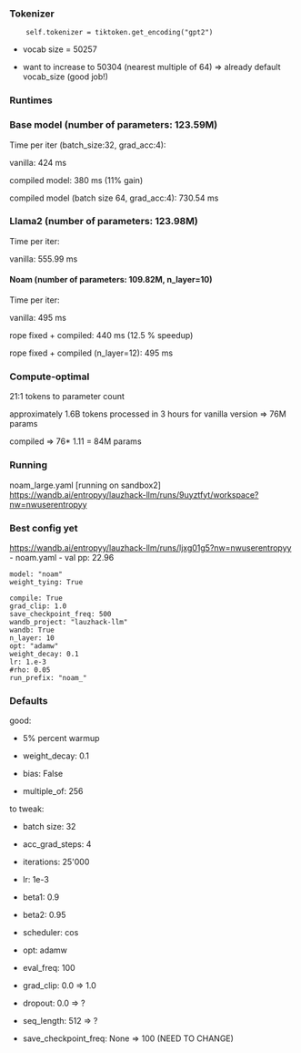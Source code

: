 ### Tokenizer

        self.tokenizer = tiktoken.get_encoding("gpt2")


- vocab size = 50257

- want to increase to 50304 (nearest multiple of 64) => already default vocab_size (good job!)




### Runtimes

### Base model (number of parameters: 123.59M)

Time per iter (batch_size:32, grad_acc:4):

vanilla: 424 ms

compiled model: 380 ms (11% gain)

compiled model (batch size 64, grad_acc:4): 730.54 ms

### Llama2 (number of parameters: 123.98M)

 Time per iter:

vanilla: 555.99 ms

#### Noam (number of parameters: 109.82M, n_layer=10)

Time per iter:

vanilla: 495 ms

rope fixed + compiled: 440 ms (12.5 % speedup)

rope fixed + compiled (n_layer=12): 495 ms 


### Compute-optimal

21:1 tokens to parameter count

approximately 1.6B tokens processed in 3 hours for vanilla version => 76M params


compiled => 76* 1.11 = 84M params



### Running

noam_large.yaml [running on sandbox2] https://wandb.ai/entropyy/lauzhack-llm/runs/9uyztfyt/workspace?nw=nwuserentropyy




### Best config yet

https://wandb.ai/entropyy/lauzhack-llm/runs/ljxg01g5?nw=nwuserentropyy - noam.yaml - val pp: 22.96


```
model: "noam"
weight_tying: True

compile: True
grad_clip: 1.0
save_checkpoint_freq: 500
wandb_project: "lauzhack-llm"
wandb: True
n_layer: 10
opt: "adamw"
weight_decay: 0.1
lr: 1.e-3
#rho: 0.05
run_prefix: "noam_"

```





### Defaults


good:



- 5% percent warmup
- weight_decay: 0.1

- bias: False
- multiple_of: 256

to tweak:


- batch size: 32
- acc_grad_steps: 4
- iterations: 25'000
- lr: 1e-3

- beta1: 0.9
- beta2: 0.95

- scheduler: cos
- opt: adamw

- eval_freq: 100

-  grad_clip: 0.0 => 1.0

- dropout: 0.0 => ?

- seq_length: 512 => ? 

- save_checkpoint_freq: None => 100 (NEED TO CHANGE)



